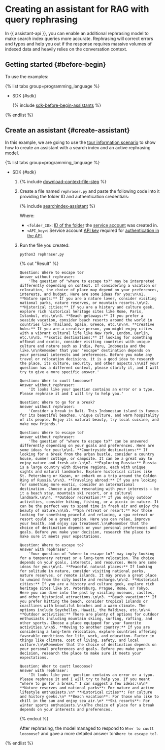 # Creating an assistant for RAG with query rephrasing

In {{ assistant-api }}, you can enable an additional rephrasing model to make search index queries more accurate. Rephrasing will correct errors and typos and help you out if the response requires massive volumes of indexed data and heavily relies on the conversation context.

## Getting started {#before-begin}

To use the examples:

{% list tabs group=programming_language %}

- SDK {#sdk}

  {% include [sdk-before-begin-assistants](../../../_includes/foundation-models/sdk-before-begin-assistants.md) %}

{% endlist %}

## Create an assistant {#create-assistant}

In this example, we are going to use the [tour information scenario](./create-with-searchindex.md) to show how to create an assistant with a search index and an active rephrasing model. 

{% list tabs group=programming_language %}

- SDK {#sdk}

  1. {% include [download-context-file-step](../../../_includes/foundation-models/assistants/download-context-file-step.md) %}
  1. Create a file named `rephraser.py` and paste the following code into it providing the folder ID and authentication credentials:

     {% include [searchindex-assistant](../../../_includes/foundation-models/examples/rephraser-assistant-sdk.md) %}

     Where:
   
     * `<folder_ID>`: [ID of the folder](../../../resource-manager/operations/folder/get-id.md) the [service account](../../../iam/concepts/users/service-accounts.md) was created in.
     * `<API_key>`: Service account [API key](../../../iam/concepts/authorization/api-key.md) required for [authentication in the API](../../api-ref/authentication.md).
     
  1. Run the file you created:

      ```bash
      python3 rephraser.py
      ```

      {% cut "Result" %}

      ```text
      Question: Where to escape to?
      Answer without rephraser:
          'The question of "where to escape to?" may be interpreted differently depending on context. If considering a vacation or relocation, the choice of place may depend on your preferences, interests, and budget. Here are some ideas for you:\n\n1. **Nature spots:** If you are a nature lover, consider visiting national parks, nature reserves, or mountain resorts.\n\n2. **Historical cities:** If you are a history and culture geek, explore rich historical heritage sites like Rome, Paris, Istanbul, etc.\n\n3. **Beach getaways:** If you prefer a seaside vacation, consider beach resorts around the world in countries like Thailand, Spain, Greece, etc.\n\n4. **Creative hubs:** If you are a creative person, you might enjoy cities with a vibrant cultural life like New York, London, Berlin, etc.\n\n5. **Exotic destinations:** If looking for something offbeat and exotic, consider visiting countries with unique culture and nature such as India, Peru, Indonesia and the like.\n\nRemember that your "escape" destination depends on your personal interests and preferences. Before you make any travel or relocation decisions, it is a good idea to research the place, its culture, security, and other aspects.\n\nIf your question has a different context, please clarify it, and I will try to give a more specific answer.'
      
      Question: Wher to cuutt looooose?
      Answer without rephraser:
          'It looks like your question contains an error or a typo. Please rephrase it and I will try to help you.'
      
      Question: Where to go for a break?
      Answer without rephraser:
          'Consider a break in Bali. This Indonesian island is famous for its beautiful beaches, unique culture, and warm hospitality of its people. Enjoy its natural beauty, try local cuisine, and make new friends.'
      
      Question: Where to escape to?
      Answer without rephraser:
          'The question of "where to escape to?" can be answered differently depending on your goals and preferences. Here are some ideas for you:\n\n1. **Countryside destinations:** If looking for a break from the urban bustle, consider a country house, summer cottage, or campsite. It can be a great way to enjoy nature and fresh air.\n\n2. **Exploring Russia:** Russia is a large country with diverse regions, each with unique sights and natural landmarks. Explore historical cities like St. Petersburg or Kazan, or embark on a trip around the Golden Ring of Russia.\n\n3. **Traveling abroad:** If you are looking for something more exotic, consider an international destination. Choose a place resonating with your interests – be it a beach stay, mountain ski resort, or a cultural landmark.\n\n4. **Outdoor recreation:** If you enjoy outdoor activities, consider hiking, fishing, or a picnic in nature. It can be the perfect way to spend time in fresh air and enjoy the beauty of nature.\n\n5. **Spa retreat or resort:** For those looking for something peaceful and relaxing, a spa retreat or resort could be a great option. Here you can relax, improve your health, and enjoy spa treatment.\n\nRemember that the choice of destination depends on your personal preferences and goals. Before you make your decision, research the place to make sure it meets your expectations.

      Question: Where to escape to?
      Answer with rephraser:
          'Your question of "where to escape to?" may imply looking for a temporary retreat or a long-term relocation. The choice depends on your goals, interests, and resources. Here are some ideas for you:\n\n1. **Peaceful natural places:** If looking for solitude in nature, consider visiting national parks, nature reserves, or remote islands. It may prove a great place to unwind from the city bustle and recharge.\n\n2. **Historical cities:** If you are a history and culture geek, explore rich heritage sites like St. Petersburg, Prague, Rome, or Tokyo. Here you can dive into the past by visiting museums, castles, and other historical attractions.\n\n3. **Beach vacation:** If you prefer hitting the beach, consider tropical islands or coastlines with beautiful beaches and a warm climate. The options include Seychelles, Hawaii, the Maldives, etc.\n\n4. **Outdoor activities:** There are plenty of options for outdoor enthusiasts including mountain skiing, surfing, rafting, and other sports. Choose a place equipped for your favorite activities.\n\n5. **Moving to another country:** If you are considering a long-term relocation, explore countries offering favorable conditions for life, work, and education. Factor in things like climate, cost of living, safety, and local culture.\n\nRemember that the choice of destination depends on your personal preferences and goals. Before you make your decision, research the place to make sure it meets your expectations.

      Question: Wher to cuutt looooose?
      Answer with rephraser:
          'It looks like your question contains an error or a typo. Please rephrase it and I will try to help you. If you meant "where to go for a break," I can suggest a few ideas:\n\n* **Nature reserves and national parks**: For nature and active lifestyle enthusiasts.\n* **Historical cities**: For culture and history geeks.\n* **Beach vacation**: For those who like to chill in the sun and enjoy sea air.\n* **Ski resorts**: For winter sports enthusiasts.\n\nThe choice of place for a break depends on your interests and preferences.
      ```

      {% endcut %}

      After rephrasing, the model managed to respond to `Wher to cuutt looooose?` and gave a more detailed answer to `Where to escape to?`.

{% endlist %}